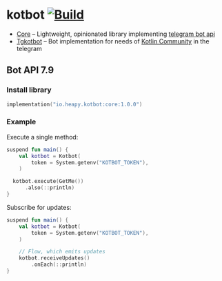# kotbot [![Build](https://github.com/Heapy/kotbot/actions/workflows/build.yml/badge.svg)](https://github.com/Heapy/kotbot/actions/workflows/build.yml)

* [Core](https://github.com/Heapy/kotbot/tree/main/core#readme) – Lightweight, opinionated library
  implementing [telegram bot api](https://core.telegram.org/bots)
* [Tgkotbot](https://github.com/Heapy/kotbot/tree/main/tgkotbot#readme) – Bot implementation for needs
  of [Kotlin Community](https://t.me/kotlin_forum) in the telegram

## Bot API 7.9

### Install library

```kotlin
implementation("io.heapy.kotbot:core:1.0.0")
```

### Example

Execute a single method:

```kotlin
suspend fun main() {
    val kotbot = Kotbot(
        token = System.getenv("KOTBOT_TOKEN"),
    )

  kotbot.execute(GetMe())
      .also(::println)
}
```

Subscribe for updates:

```kotlin
suspend fun main() {
    val kotbot = Kotbot(
        token = System.getenv("KOTBOT_TOKEN"),
    )

    // Flow, which emits updates
    kotbot.receiveUpdates()
        .onEach(::println)
}
```
